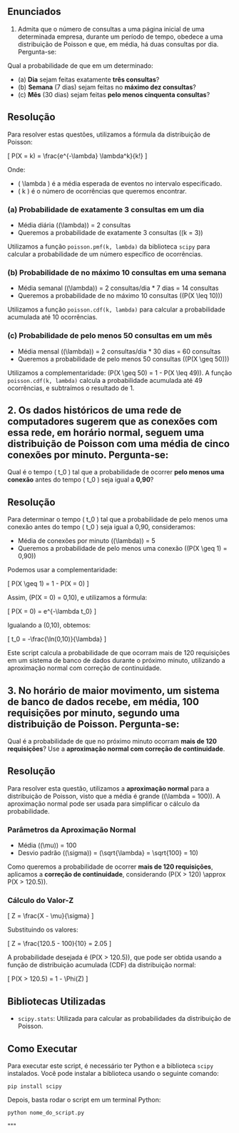 ## Enunciados

1. Admita que o número de consultas a uma página inicial de uma determinada empresa, durante um período de tempo, obedece a uma distribuição de Poisson e que, em média, há duas consultas por dia. Pergunta-se:

Qual a probabilidade de que em um determinado:
   - (a) **Dia** sejam feitas exatamente **três consultas**?
   - (b) **Semana** (7 dias) sejam feitas no **máximo dez consultas**?
   - (c) **Mês** (30 dias) sejam feitas **pelo menos cinquenta consultas**?

## Resolução

Para resolver estas questões, utilizamos a fórmula da distribuição de Poisson:

\[
P(X = k) = \frac{e^{-\lambda} \lambda^k}{k!}
\]

Onde:
- \( \lambda \) é a média esperada de eventos no intervalo especificado.
- \( k \) é o número de ocorrências que queremos encontrar.

### (a) Probabilidade de exatamente 3 consultas em um dia

- Média diária (\(\lambda\)) = 2 consultas
- Queremos a probabilidade de exatamente 3 consultas (\(k = 3\))

Utilizamos a função `poisson.pmf(k, lambda)` da biblioteca `scipy` para calcular a probabilidade de um número específico de ocorrências.

### (b) Probabilidade de no máximo 10 consultas em uma semana

- Média semanal (\(\lambda\)) = 2 consultas/dia * 7 dias = 14 consultas
- Queremos a probabilidade de no máximo 10 consultas (\(P(X \leq 10)\))

Utilizamos a função `poisson.cdf(k, lambda)` para calcular a probabilidade acumulada até 10 ocorrências.

### (c) Probabilidade de pelo menos 50 consultas em um mês

- Média mensal (\(\lambda\)) = 2 consultas/dia * 30 dias = 60 consultas
- Queremos a probabilidade de pelo menos 50 consultas (\(P(X \geq 50)\))

Utilizamos a complementaridade: \(P(X \geq 50) = 1 - P(X \leq 49)\). A função `poisson.cdf(k, lambda)` calcula a probabilidade acumulada até 49 ocorrências, e subtraímos o resultado de 1.


## 2. Os dados históricos de uma rede de computadores sugerem que as conexões com essa rede, em horário normal, seguem uma distribuição de Poisson com uma média de **cinco conexões por minuto**. Pergunta-se:

Qual é o tempo \( t_0 \) tal que a probabilidade de ocorrer **pelo menos uma conexão** antes do tempo \( t_0 \) seja igual a **0,90**?

## Resolução

Para determinar o tempo \( t_0 \) tal que a probabilidade de pelo menos uma conexão antes do tempo \( t_0 \) seja igual a 0,90, consideramos:

- Média de conexões por minuto (\(\lambda\)) = 5
- Queremos a probabilidade de pelo menos uma conexão (\(P(X \geq 1) = 0,90\))

Podemos usar a complementaridade:

\[
P(X \geq 1) = 1 - P(X = 0)
\]

Assim, \(P(X = 0) = 0,10\), e utilizamos a fórmula:

\[
P(X = 0) = e^{-\lambda t_0}
\]

Igualando a \(0,10\), obtemos:

\[
t_0 = -\frac{\ln(0,10)}{\lambda}
\]

Este script calcula a probabilidade de que ocorram mais de 120 requisições em um sistema de banco de dados durante o próximo minuto, utilizando a aproximação normal com correção de continuidade.

## 3. No horário de maior movimento, um sistema de banco de dados recebe, em média, **100 requisições por minuto**, segundo uma distribuição de Poisson. Pergunta-se:

Qual é a probabilidade de que no próximo minuto ocorram **mais de 120 requisições**? Use a **aproximação normal com correção de continuidade**.

## Resolução

Para resolver esta questão, utilizamos a **aproximação normal** para a distribuição de Poisson, visto que a média é grande (\(\lambda = 100\)). A aproximação normal pode ser usada para simplificar o cálculo da probabilidade.

### Parâmetros da Aproximação Normal

- Média (\(\mu\)) = 100
- Desvio padrão (\(\sigma\)) = \(\sqrt{\lambda} = \sqrt{100} = 10\)

Como queremos a probabilidade de ocorrer **mais de 120 requisições**, aplicamos a **correção de continuidade**, considerando \(P(X > 120) \approx P(X > 120.5)\).

### Cálculo do Valor-Z

\[
Z = \frac{X - \mu}{\sigma}
\]

Substituindo os valores:

\[
Z = \frac{120.5 - 100}{10} = 2.05
\]

A probabilidade desejada é \(P(X > 120.5)\), que pode ser obtida usando a função de distribuição acumulada (CDF) da distribuição normal:

\[
P(X > 120.5) = 1 - \Phi(Z)
\]


## Bibliotecas Utilizadas
- `scipy.stats`: Utilizada para calcular as probabilidades da distribuição de Poisson.

## Como Executar
Para executar este script, é necessário ter Python e a biblioteca `scipy` instalados. Você pode instalar a biblioteca usando o seguinte comando:

```
pip install scipy
```

Depois, basta rodar o script em um terminal Python:

```
python nome_do_script.py
```

"""